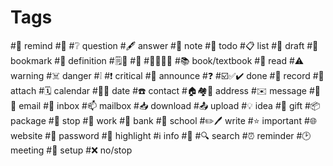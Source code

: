# Tags 
#🔔 remind
#🔕 
#❔ question
#🖋️ answer
#📓 note
#📌 todo
#📋 list
#📝 draft
#🔖 bookmark
#📔 definition
#🗒️📄 
#📒
#📗📘📙📕
#📚 book/textbook
#📖 read
#⚠️ warning
#☠️ danger
#❕ 
#❗ critical
#📢 announce
#❓ 
#☑️✅✔️ done
#📜 record
#📎 attach
#🗓️ calendar
#📆📅 date
#☎️ contact
#🏠🏘️🏡 address
#✉️ message
#📨📧 email
#📩 inbox 
#📫 mailbox
#📥 download
#📤 upload
#💡 idea
#🎁 gift
#📦 package
#🛑 stop
#💼 work
#🏦 bank
#🏫 school
#✏️🖊️ write
#⭐ important
#🌐 website 
#🔑 password 
#🔦 highlight
#ℹ️ info
#📑
#🔍 search
#⏰ reminder
#🕑 meeting 
#🔧 setup
#❌ no/stop
# 
